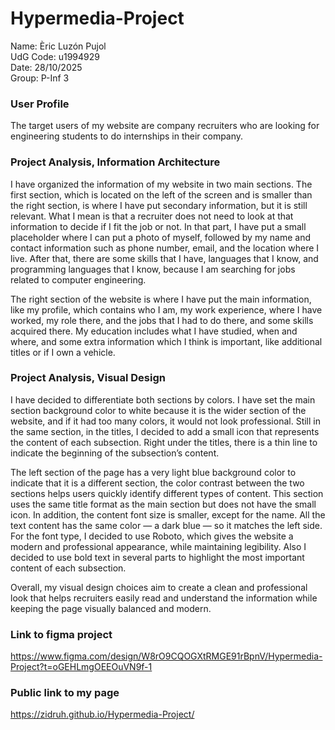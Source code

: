 # Hypermedia-Project
Name: Èric Luzón Pujol  
UdG Code: u1994929  
Date: 28/10/2025  
Group: P-Inf 3  

### User Profile
The target users of my website are company recruiters who are looking for engineering students to do internships in their company.   

### Project Analysis, Information Architecture
I have organized the information of my website in two main sections. The first section, which is located on the left of the screen and is smaller than the right section, is where I have put secondary information, but it is still relevant. What I mean is that a recruiter does not need to look at that information to decide if I fit the job or not. In that part, I have put a small placeholder where I can put a photo of myself, followed by my name and contact information such as phone number, email, and the location where I live. After that, there are some skills that I have, languages that I know, and programming languages that I know, because I am searching for jobs related to computer engineering.

The right section of the website is where I have put the main information, like my profile, which contains who I am, my work experience, where I have worked, my role there, and the jobs that I had to do there, and some skills acquired there. My education includes what I have studied, when and where, and some extra information which I think is important, like additional titles or if I own a vehicle.

### Project Analysis, Visual Design
I have decided to differentiate both sections by colors. I have set the main section background color to white because it is the wider section of the website, and if it had too many colors, it would not look professional. Still in the same section, in the titles, I decided to add a small icon that represents the content of each subsection. Right under the titles, there is a thin line to indicate the beginning of the subsection’s content.

The left section of the page has a very light blue background color to indicate that it is a different section, the color contrast between the two sections helps users quickly identify different types of content. This section uses the same title format as the main section but does not have the small icon. In addition, the content font size is smaller, except for the name. All the text content has the same color — a dark blue — so it matches the left side. For the font type, I decided to use Roboto, which gives the website a modern and professional appearance, while maintaining legibility. Also I decided to use bold text in several parts to highlight the most important content of each subsection.

Overall, my visual design choices aim to create a clean and professional look that helps recruiters easily read and understand the information while keeping the page visually balanced and modern.


### Link to figma project
https://www.figma.com/design/W8rO9CQOGXtRMGE91rBpnV/Hypermedia-Project?t=oGEHLmgOEEOuVN9f-1

### Public link to my page
https://zidruh.github.io/Hypermedia-Project/
